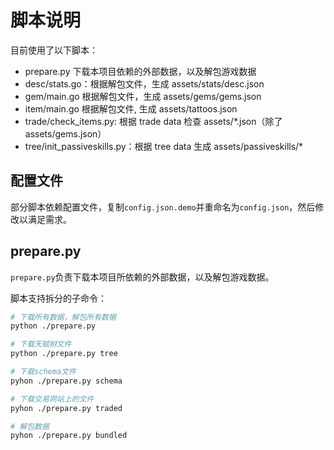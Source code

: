 # 脚本说明

目前使用了以下脚本：

- prepare.py 下载本项目依赖的外部数据，以及解包游戏数据
- desc/stats.go：根据解包文件，生成 assets/stats/desc.json
- gem/main.go 根据解包文件，生成 assets/gems/gems.json
- item/main.go 根据解包文件, 生成 assets/tattoos.json
- trade/check_items.py: 根据 trade data 检查 assets/*.json（除了assets/gems.json）
- tree/init_passiveskills.py：根据 tree data 生成 assets/passiveskills/*

## 配置文件

部分脚本依赖配置文件，复制`config.json.demo`并重命名为`config.json`，然后修改以满足需求。

## prepare.py

`prepare.py`负责下载本项目所依赖的外部数据，以及解包游戏数据。

脚本支持拆分的子命令：

```bash
# 下载所有数据，解包所有数据
python ./prepare.py

# 下载天赋树文件
python ./prepare.py tree

# 下载schema文件
pyhon ./prepare.py schema

# 下载交易网站上的文件
pyhon ./prepare.py traded

# 解包数据
pyhon ./prepare.py bundled
```
